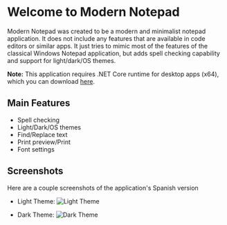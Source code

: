 # Welcome to Modern Notepad

Modern Notepad was created to be a modern and minimalist notepad application. It does not include any features that are available in code editors or similar apps. It just tries to mimic most of the features of the classical Windows Notepad application, but adds spell checking capability and support for light/dark/OS themes.

**Note:** This application requires .NET Core runtime for desktop apps (x64), which you can download [here](https://dotnet.microsoft.com/download/dotnet-core/current/runtime).

## Main Features

- Spell checking
- Light/Dark/OS themes
- Find/Replace text
- Print preview/Print
- Font settings

## Screenshots

Here are a couple screenshots of the application's Spanish version
- Light Theme:
![Light Theme](https://github.com/XamDR/ModernNotepad/blob/master/ModernNotepad/Images/LightTheme.png)

- Dark Theme:
![Dark Theme](https://github.com/XamDR/ModernNotepad/blob/master/ModernNotepad/Images/DarkTheme.png)
